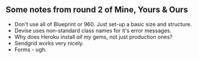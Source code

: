 ## Some notes from round 2 of Mine, Yours & Ours

+ Don't use all of Blueprint or 960. Just set-up a basic size and structure.
+ Devise uses non-standard class names for it's error messages.
+ Why does Heroku install *all* my gems, not just production ones?
+ Sendgrid works very nicely.
+ Forms - ugh.

